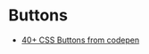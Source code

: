 # Buttons

- [40+ CSS Buttons from codepen](http://www.sanwebe.com/2013/01/40-css-buttons-from-codepen)
